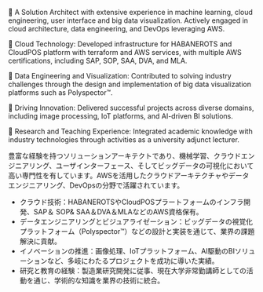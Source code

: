 👀 A Solution Architect with extensive experience in machine learning, cloud engineering, user interface and big data visualization. Actively engaged in cloud architecture, data engineering, and DevOps leveraging AWS.

👀 Cloud Technology: Developed infrastructure for HABANEROTS and CloudPOS platform with terraform and AWS services, with multiple AWS certifications, including SAP, SOP, SAA, DVA, and MLA.

👀 Data Engineering and Visualization: Contributed to solving industry challenges through the design and implementation of big data visualization platforms such as Polyspector™.

👀 Driving Innovation: Delivered successful projects across diverse domains, including image processing, IoT platforms, and AI-driven BI solutions.

👀 Research and Teaching Experience: Integrated academic knowledge with industry technologies through activities as a university adjunct lecturer.

豊富な経験を持つソリューションアーキテクトであり、機械学習、クラウドエンジニアリング、ユーザインターフェース、そしてビッグデータの可視化において高い専門性を有しています。AWSを活用したクラウドアーキテクチャやデータエンジニアリング、DevOpsの分野で活躍されています。
- クラウド技術：HABANEROTSやCloudPOSプラートフォームのインフラ開発、SAP＆ SOP& SAA＆DVA＆MLAなどのAWS資格保有。
- データエンジニアリングとビジュアライゼーション：ビッグデータの視覚化プラットフォーム（Polyspector™）などの設計と実装を通じて、業界の課題解決に貢献。
- イノベーションの推進：画像処理、IoTプラットフォーム、AI駆動のBIソリューションなど、多岐にわたるプロジェクトを成功に導いた実績。
- 研究と教育の経験：製造業研究開発に従事、現在大学非常勤講師としての活動を通じ、学術的な知識を業界の技術に統合。
